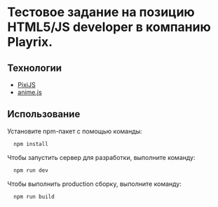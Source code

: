 # Тестовое задание на позицию HTML5/JS developer в компанию Playrix.

## Технологии
- [PixiJS](https://pixijs.com/)
- [anime.js](https://animejs.com/)

## Использование
Установите npm-пакет с помощью команды:
```sh
  npm install
```

Чтобы запустить сервер для разработки, выполните команду:
```sh
  npm run dev
```

Чтобы выполнить production сборку, выполните команду:
```sh
  npm run build
```
